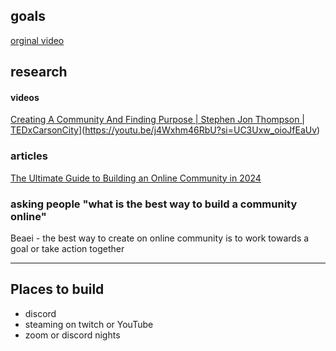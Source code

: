 ## goals
[orginal video](https://www.tiktok.com/@luckbianc/video/7343385053038136619?is_from_webapp=1&sender_device=pc&web_id=7339202824513570350)


## research

#### videos
[Creating A Community And Finding Purpose | Stephen Jon Thompson | TEDxCarsonCity](https://www.youtube.com/watch?v=j4Wxhm46RbU&t=611s&pp=ygUYaG93IHRvIGJ1aWxkIGEgY29tbXVuaXR5 "Creating A Community And Finding Purpose | Stephen Jon Thompson | TEDxCarsonCity")](https://youtu.be/j4Wxhm46RbU?si=UC3Uxw_oioJfEaUv)

### articles
[The Ultimate Guide to Building an Online Community in 2024](https://www.mightynetworks.com/resources/how-to-build-an-online-community)


### asking people "what is the best way to build a community online"
Beaei - the best way to create on online community is to work towards a goal or take action together


---

## Places to build 

- discord
- steaming on twitch or YouTube
- zoom or discord nights 
